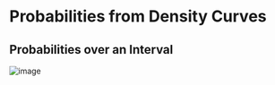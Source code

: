 # Probabilities from Density Curves

## Probabilities over an Interval

![image](https://user-images.githubusercontent.com/14041622/44142187-08eb64b0-a0b2-11e8-8d14-41ad3e017116.png)
